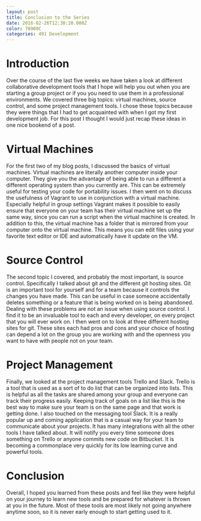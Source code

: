 ```yaml
---
layout: post
title: Conclusion to the Series
date: 2016-02-26T12:30:20.000Z
color: 78909C
categories: 491 Development
---
```

Introduction
============
Over the course of the last five weeks we have taken a look at different
collaborative development tools that I hope will help you out when you are
starting a group project or if you you need to use them in a professional
environments. We covered three big topics: virtual machines, source control, and
some project management tools. I chose these topics because they were things
that I had to get acquainted with when I got my first development job. For this
post I thought I would just recap these ideas in one nice bookend of a post.

Virtual Machines
================
For the first two of my blog posts, I discussed the basics of virtual machines.
Virtual machines are literally another computer inside your computer. They give
you the advantage of being able to run a different a different operating system
than you currently are. This can be extremely useful for testing your code for
portability issues. I then went on to discuss the usefulness of Vagrant to use
in conjunction with a virtual machine. Especially helpful in group settings
Vagrant makes it possible to easily ensure that everyone on your team has their
virtual machine set up the same way, since you can run a script when the virtual
machine is created. In addition to this, the virtual machine has a folder that
is mirrored from your computer onto the virtual machine. This means you can edit
files using your favorite text editor or IDE and automatically have it update on
the VM.

Source Control
==============
The second topic I covered, and probably the most important, is source control.
Specifically I talked about git and the different git hosting sites. Git is an
important tool for yourself and for a team because it controls the changes you
have made. This can be useful in case someone accidentally deletes something or
a feature that is being worked on is being abandoned. Dealing with these
problems are not an issue when using source control. I find it to be an
invaluable tool to each and every developer, on every project that you will ever
work on. I then went on to look at three different hosting sites for git. These
sites each had pros and cons and your choice of hosting can depend a lot on the
group you are working with and the openness you want to have with people not on
your team.

Project Management
==================
Finally, we looked at the project management tools Trello and Slack. Trello is a
tool that is used as a sort of to do list that can be organized into lists. This
is helpful as all the tasks are shared among your group and everyone can track
their progress easily. Keeping track of goals on a list like this is the best
way to make sure your team is on the same page and that work is getting done. I
also touched on the messaging tool Slack. It is a really popular up and coming
application that is a casual way for your team to communicate about your
projects. It has many integrations with all the other tools I have talked about.
It will notify you every time someone does something on Trello or anyone commits
new code on Bitbucket. It is becoming a commonplace very quickly for its low
learning curve and powerful tools.

Conclusion
==========
Overall, I hoped you learned from these posts and feel like they were helpful
on your journey to learn new tools and be prepared for whatever is thrown at you
in the future. Most of these tools are most likely not going anywhere anytime
soon, so it is never early enough to start getting used to it.
